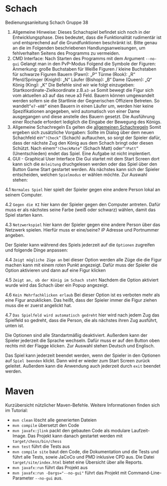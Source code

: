 # Schach

Bedienungsanleitung Schach Gruppe 38 

1.	Allgemeine Hinweise:
Dieses Schachspiel befindet sich noch in der Entwicklungsphase.
Dies bedeutet, dass die Funktionalität rudimentär ist und entsprechend auf die Grundfunktionen beschränkt ist.
Bitte genau an die im Folgenden beschriebenen Handlungsanweisungen, um fehlverhalten Seitens des Programms zu vermeiden.
2.	CMD Interface: Nach Starten des Programms mit dem Argument `--no-gui`
Gelangt man in den PvP-Modus
Folgend die Symbole der Figuren: 
Anmerkung: große Buchstaben für Weiße Figuren / kleine Buchstaben für schwarze Figuren
Bauern		(Pawn):		„P“
Türme		(Rook):		„R“ 
Pferd/Springer	(Knight): 	„N“
Läufer		(Bishop):	„B“
Dame		(Queen):	„Q“
König		(King):		„K“
Die Befehle sind wir wie folgt einzugeben: Startkoordinate-Zielkoordinate
z.B.`a3-a4` 
Somit bewegt die Figur sich vom aktuellen a3 auf das neue a3 Feld.
Bauern können umgewandelt werden sofern sie die Startlinie der Gegnerischen Offiziere Betreten. So wandelt`”e7-e8B”` einen Bauern in einen Läufer um, werden hier keine Spezifikationen angegeben, wird automatisch von einer Dame ausgegangen und diese anstelle des Bauern gesetzt.
Die Ausführung einer Rochade erfordert lediglich die Eingabe der Bewegung des Königs. 
3.	Allgemeine Schachregeln 
Es gelten die 
[allgemeinen Schachregeln](https://www.schachbund.de/files/dsb/srk/2019/FIDE-Regeln-2018-Final-DEU.pdf) 
Somit ergeben sich zusätzliche Vorgaben: Sollte im Dialog über dem neuen Schachfeld ein`”!Check”` (Schach) auftauchen, so sorgt der Spieler dafür, dass der nächste Zug den König aus dem Schach bringt oder diesen Schützt. Nach einem`”!CheckMate”` (Schach Matt) oder`”!Patt”` (Unentschieden) endet das Spiel.
Eine Aufgabe ist nicht implentiert.
4.	GUI - Graphical User Interface
Die Gui startet mit dem Start Screen dort kann sich die `Anleitung` druchgelesen werden oder das Spiel über den Button Game Start gestartet werden. Als nächstes kann sich der Spieler entscheiden, welchen `Spielmodus` er wählen möchte. Zur Auswahl stehen:

  4.1 `Normales Spiel`
  hier spielt der Spieler gegen eine andere Person lokal an seinem Computer. 

  4.2 `Gegen die KI` 
  hier kann der Spieler gegen den Computer antreten. Dafür muss er als nächstes seine Farbe (weiß oder schwarz) wählen, damit das Spiel starten kann.

  4.3 `Netzwerkspiel`
  hier kann der Spieler gegen eine andere Person über das Netzwerk spielen. Hierfür muss er eine/seine? iP Adresse und Portnummer angeben.

Der Spieler kann während des Spiels jederzeit auf die `Optionen` zugreifen und folgende Dinge anpassen:

  4.4 `Zeigt mögliche Züge an`
  bei dieser Option werden alle Züge die die Figur machen kann mit einem roten Punkt angezeigt. Dafür muss der Spieler die Option aktivieren und dann auf eine   Figur klicken

  4.5 `Zeigt an, ob der König im Schach steht`
  Nachdem die Option aktiviert wurde wird das Schach über ein Popup angezeigt. 
  
  4.6 `Kein Mehrfachklicken erlaub`
  Bei dieser Option ist es verboten mehr als eine Figur anzuklicken. Das heißt, dass der Spieler immer die Figur ziehen muss die er zuerst angelickt hat.

  4.7 `Das Spielfeld wird automatisch gedreht`
  hier wird nach jedem Zug das Spielfeld so gedreht, dass die Person, die als nächstes ihren Zug ausführt, unten ist.

Die Optionen sind alle Standartmäßig deaktiviert. Außerdem kann der Spieler jederzeit die Sprache wechseln. Dafür muss er auf den Button oben rechts mit der Flagge klicken. Zur Auswahl stehen Deutsch und Englisch.

Das Spiel kann jederzeit beendet werden, wenn der Spieler in den Optionen auf `Spiel beenden` klickt. Dann wird er wieder zum Start Screen zurück geleitet. Außerdem kann die Anwendung auch jederzeit durch `exit` beendet werden. 


# Maven

Kurzübersicht nützlicher Maven-Befehle. Weitere Informationen finden sich im Tutorial:

* `mvn clean` löscht alle generierten Dateien
* `mvn compile` übersetzt den Code
* `mvn javafx:jlink` packt den gebauten Code als modulare Laufzeit-Image. Das Projekt kann danach gestartet werden mit `target/chess/bin/chess`
* `mvn test` führt die Tests aus
* `mvn compile site` baut den Code, die Dokumentation und die Tests und führt alle Tests, sowie JaCoCo und PMD inklusive CPD aus. Die Datei `target/site/index.html` bietet eine Übersicht über alle Reports.
* `mvn javafx:run` führt das Projekt aus
* `mvn javafx:run -Dargs="--no-gui"` führt das Projekt mit Command-Line-Parameter `--no-gui` aus.
